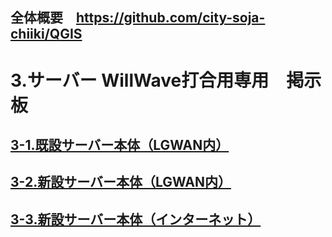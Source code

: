 ## 全体概要　https://github.com/city-soja-chiiki/QGIS
# 3.サーバー  WillWave打合用専用　掲示板
## [3-1.既設サーバー本体（LGWAN内）](https://github.com/city-soja-chiiki/QGIS-3/blob/main/3-1.%E6%97%A2%E8%A8%AD%E3%82%B5%E3%83%BC%E3%83%90%E3%83%BC%E6%9C%AC%E4%BD%93%EF%BC%88LGWAN%E5%86%85%EF%BC%89.md) 

## [3-2.新設サーバー本体（LGWAN内）](https://github.com/city-soja-chiiki/QGIS-3/blob/main/3-2.%E6%96%B0%E8%A8%AD%E3%82%B5%E3%83%BC%E3%83%90%E3%83%BC%E6%9C%AC%E4%BD%93%EF%BC%88LGWAN%E5%86%85%EF%BC%89.md)

## [3-3.新設サーバー本体（インターネット）  ](https://github.com/city-soja-chiiki/QGIS-3/blob/main/3-3.%E6%96%B0%E8%A8%AD%E3%82%B5%E3%83%BC%E3%83%90%E3%83%BC%E6%9C%AC%E4%BD%93%EF%BC%88%E3%82%A4%E3%83%B3%E3%82%BF%E3%83%BC%E3%83%8D%E3%83%83%E3%83%88%EF%BC%89%20%20.md)
